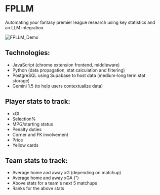# FPLLM
Automating your fantasy premier league research using key statistics and an LLM integration. 

![FPLLM_Demo](https://github.com/user-attachments/assets/41f7775d-dbe0-4b17-a1f8-6c8c3b6499e3)



## Technologies:
- JavaScript (chrome extension frontend, middleware)
- Python (data propagation, stat calculation and filtering)
- PostgreSQL using Supabase to host data (medium-long term stat storage)
- Gemini 1.5 (to help users contextualize data)

## Player stats to track:
- xGI
- Selection%
- MPG/starting status
- Penalty duties
- Corner and FK involvement
- Price
- Yellow cards


## Team stats to track:
- Average home and away xG (depending on matchup)
- Average home and away xGA (")
- Above stats for a team's next 5 matchups
- Ranks for the above stats

